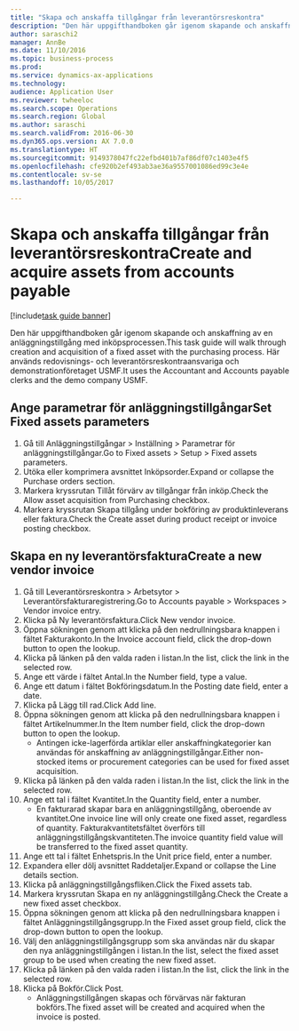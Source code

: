 ```yaml
--- 
title: "Skapa och anskaffa tillgångar från leverantörsreskontra"
description: "Den här uppgifthandboken går igenom skapande och anskaffning av en anläggningstillgång med inköpsprocessen."
author: saraschi2
manager: AnnBe
ms.date: 11/10/2016
ms.topic: business-process
ms.prod: 
ms.service: dynamics-ax-applications
ms.technology: 
audience: Application User
ms.reviewer: twheeloc
ms.search.scope: Operations
ms.search.region: Global
ms.author: saraschi
ms.search.validFrom: 2016-06-30
ms.dyn365.ops.version: AX 7.0.0
ms.translationtype: HT
ms.sourcegitcommit: 9149378047fc22efbd401b7af86df07c1403e4f5
ms.openlocfilehash: cfe920b2ef493ab3ae36a9557001086ed99c3e4e
ms.contentlocale: sv-se
ms.lasthandoff: 10/05/2017

---
```

# <a name="create-and-acquire-assets-from-accounts-payable"></a><span data-ttu-id="da6fb-103">Skapa och anskaffa tillgångar från leverantörsreskontra</span><span class="sxs-lookup"><span data-stu-id="da6fb-103">Create and acquire assets from accounts payable</span></span>

[!include[task guide banner](../../includes/task-guide-banner.md)]

<span data-ttu-id="da6fb-104">Den här uppgifthandboken går igenom skapande och anskaffning av en anläggningstillgång med inköpsprocessen.</span><span class="sxs-lookup"><span data-stu-id="da6fb-104">This task guide will walk through creation and acquisition of a fixed asset with the purchasing process.</span></span> <span data-ttu-id="da6fb-105">Här används redovisnings- och leverantörsreskontraansvariga och demonstrationföretaget USMF.</span><span class="sxs-lookup"><span data-stu-id="da6fb-105">It uses the Accountant and Accounts payable clerks and the demo company USMF.</span></span>


## <a name="set-fixed-assets-parameters"></a><span data-ttu-id="da6fb-106">Ange parametrar för anläggningstillgångar</span><span class="sxs-lookup"><span data-stu-id="da6fb-106">Set Fixed assets parameters</span></span>
1. <span data-ttu-id="da6fb-107">Gå till Anläggningstillgångar > Inställning > Parametrar för anläggningstillgångar.</span><span class="sxs-lookup"><span data-stu-id="da6fb-107">Go to Fixed assets > Setup > Fixed assets parameters.</span></span>
2. <span data-ttu-id="da6fb-108">Utöka eller komprimera avsnittet Inköpsorder.</span><span class="sxs-lookup"><span data-stu-id="da6fb-108">Expand or collapse the Purchase orders section.</span></span>
3. <span data-ttu-id="da6fb-109">Markera kryssrutan Tillåt förvärv av tillgångar från inköp.</span><span class="sxs-lookup"><span data-stu-id="da6fb-109">Check the Allow asset acquisition from Purchasing checkbox.</span></span>
4. <span data-ttu-id="da6fb-110">Markera kryssrutan Skapa tillgång under bokföring av produktinleverans eller faktura.</span><span class="sxs-lookup"><span data-stu-id="da6fb-110">Check the Create asset during product receipt or invoice posting checkbox.</span></span>

## <a name="create-a-new-vendor-invoice"></a><span data-ttu-id="da6fb-111">Skapa en ny leverantörsfaktura</span><span class="sxs-lookup"><span data-stu-id="da6fb-111">Create a new vendor invoice</span></span>
1. <span data-ttu-id="da6fb-112">Gå till Leverantörsreskontra > Arbetsytor > Leverantörsfakturaregistrering.</span><span class="sxs-lookup"><span data-stu-id="da6fb-112">Go to Accounts payable > Workspaces > Vendor invoice entry.</span></span>
2. <span data-ttu-id="da6fb-113">Klicka på Ny leverantörsfaktura.</span><span class="sxs-lookup"><span data-stu-id="da6fb-113">Click New vendor invoice.</span></span>
3. <span data-ttu-id="da6fb-114">Öppna sökningen genom att klicka på den nedrullningsbara knappen i fältet Fakturakonto.</span><span class="sxs-lookup"><span data-stu-id="da6fb-114">In the Invoice account field, click the drop-down button to open the lookup.</span></span>
4. <span data-ttu-id="da6fb-115">Klicka på länken på den valda raden i listan.</span><span class="sxs-lookup"><span data-stu-id="da6fb-115">In the list, click the link in the selected row.</span></span>
5. <span data-ttu-id="da6fb-116">Ange ett värde i fältet Antal.</span><span class="sxs-lookup"><span data-stu-id="da6fb-116">In the Number field, type a value.</span></span>
6. <span data-ttu-id="da6fb-117">Ange ett datum i fältet Bokföringsdatum.</span><span class="sxs-lookup"><span data-stu-id="da6fb-117">In the Posting date field, enter a date.</span></span>
7. <span data-ttu-id="da6fb-118">Klicka på Lägg till rad.</span><span class="sxs-lookup"><span data-stu-id="da6fb-118">Click Add line.</span></span>
8. <span data-ttu-id="da6fb-119">Öppna sökningen genom att klicka på den nedrullningsbara knappen i fältet Artikelnummer.</span><span class="sxs-lookup"><span data-stu-id="da6fb-119">In the Item number field, click the drop-down button to open the lookup.</span></span>
    * <span data-ttu-id="da6fb-120">Antingen icke-lagerförda artiklar eller anskaffningkategorier kan användas för anskaffning av anläggningstillgångar.</span><span class="sxs-lookup"><span data-stu-id="da6fb-120">Either non-stocked items or procurement categories can be used for fixed asset acquisition.</span></span>  
9. <span data-ttu-id="da6fb-121">Klicka på länken på den valda raden i listan.</span><span class="sxs-lookup"><span data-stu-id="da6fb-121">In the list, click the link in the selected row.</span></span>
10. <span data-ttu-id="da6fb-122">Ange ett tal i fältet Kvantitet.</span><span class="sxs-lookup"><span data-stu-id="da6fb-122">In the Quantity field, enter a number.</span></span>
    * <span data-ttu-id="da6fb-123">En fakturarad skapar bara en anläggningstillgång, oberoende av kvantitet.</span><span class="sxs-lookup"><span data-stu-id="da6fb-123">One invoice line will only create one fixed asset, regardless of quantity.</span></span>  <span data-ttu-id="da6fb-124">Fakturakvantitetsfältet överförs till anläggningstillgångskvantiteten.</span><span class="sxs-lookup"><span data-stu-id="da6fb-124">The invoice quantity field value will be transferred to the fixed asset quantity.</span></span>  
11. <span data-ttu-id="da6fb-125">Ange ett tal i fältet Enhetspris.</span><span class="sxs-lookup"><span data-stu-id="da6fb-125">In the Unit price field, enter a number.</span></span>
12. <span data-ttu-id="da6fb-126">Expandera eller dölj avsnittet Raddetaljer.</span><span class="sxs-lookup"><span data-stu-id="da6fb-126">Expand or collapse the Line details section.</span></span>
13. <span data-ttu-id="da6fb-127">Klicka på anläggningstillgångsfliken.</span><span class="sxs-lookup"><span data-stu-id="da6fb-127">Click the Fixed assets tab.</span></span>
14. <span data-ttu-id="da6fb-128">Markera kryssrutan Skapa en ny anläggningstillgång.</span><span class="sxs-lookup"><span data-stu-id="da6fb-128">Check the Create a new fixed asset checkbox.</span></span>
15. <span data-ttu-id="da6fb-129">Öppna sökningen genom att klicka på den nedrullningsbara knappen i fältet Anläggningstillgångsgrupp.</span><span class="sxs-lookup"><span data-stu-id="da6fb-129">In the Fixed asset group field, click the drop-down button to open the lookup.</span></span>
16. <span data-ttu-id="da6fb-130">Välj den anläggningstillgångsgrupp som ska användas när du skapar den nya anläggningstillgången i listan.</span><span class="sxs-lookup"><span data-stu-id="da6fb-130">In the list, select the fixed asset group to be used when creating the new fixed asset.</span></span>
17. <span data-ttu-id="da6fb-131">Klicka på länken på den valda raden i listan.</span><span class="sxs-lookup"><span data-stu-id="da6fb-131">In the list, click the link in the selected row.</span></span>
18. <span data-ttu-id="da6fb-132">Klicka på Bokför.</span><span class="sxs-lookup"><span data-stu-id="da6fb-132">Click Post.</span></span>
    * <span data-ttu-id="da6fb-133">Anläggningstillgången skapas och förvärvas när fakturan bokförs.</span><span class="sxs-lookup"><span data-stu-id="da6fb-133">The fixed asset will be created and acquired when the invoice is posted.</span></span>  


